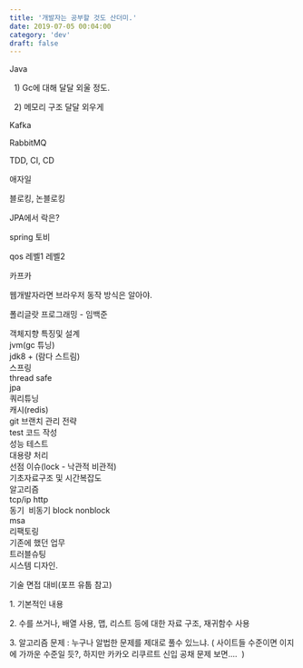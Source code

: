 ```yaml
---
title: '개발자는 공부할 것도 산더미.'
date: 2019-07-05 00:04:00
category: 'dev'
draft: false
---
```


Java

  1) Gc에 대해 달달 외울 정도.

  2) 메모리 구조 달달 외우게

Kafka

RabbitMQ

TDD, CI, CD

애자일

블로킹, 논블로킹

JPA에서 락은?

spring 토비

qos 레벨1 레벨2

카프카

웹개발자라면 브라우저 동작 방식은 알아야.

폴리글랏 프로그래밍 - 임백준

객체지향 특징및 설계  
jvm(gc 튜닝)  
jdk8 + (람다 스트림)  
스프링  
thread safe  
jpa  
쿼리튜닝  
캐시(redis)  
git 브랜치 관리 전략  
test 코드 작성  
성능 테스트  
대용량 처리   
선점 이슈(lock - 낙관적 비관적)  
기초자료구조 및 시간복잡도  
알고리즘   
tcp/ip http  
동기  비동기 block nonblock  
msa  
리팩토링  
기존에 했던 업무  
트러블슈팅  
시스템 디자인.

기술 면접 대비(포프 유툽 참고)

1\. 기본적인 내용

2\. 수를 쓰거나, 배열 사용, 맵, 리스트 등에 대한 자료 구조, 재귀함수 사용

3\. 알고리즘 문제 : 누구나 알법한 문제를 제대로 풀수 있느냐. ( 사이트들 수준이면 이지에 가까운 수준일 듯?, 하지만 카카오 리쿠르트 신입 공채 문제 보면....  )
